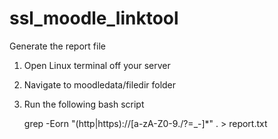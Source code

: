 # ssl_moodle_linktool

Generate the report file

1. Open Linux terminal off your server
2. Navigate to moodledata/filedir folder
3. Run the following bash script

   grep -Eorn "(http|https)://[a-zA-Z0-9./?=_-]*" . > report.txt
